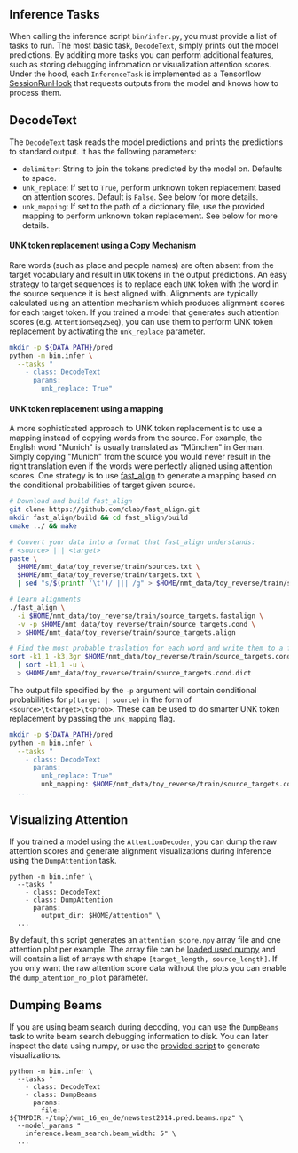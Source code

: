## Inference Tasks

When calling the inference script `bin/infer.py`, you must provide a list of tasks to run. The most basic task, `DecodeText`, simply prints out the model predictions. By additing more tasks you can perform additional features, such as storing debugging infromation or visualization attention scores. Under the hood, each `InferenceTask` is implemented as a Tensorflow [SessionRunHook](https://www.tensorflow.org/api_docs/python/tf/train/SessionRunHook) that requests outputs from the model and knows how to process them.

## DecodeText

The `DecodeText` task reads the model predictions and prints the predictions to standard output. It has the following parameters:

- `delimiter`: String to join the tokens predicted by the model on. Defaults to space.
- `unk_replace`: If set to `True`, perform unknown token replacement based on attention scores. Default is `False`. See below for more details.
- `unk_mapping`: If set to the path of a dictionary file, use the provided mapping to perform unknown token replacement. See below for more details.

#### UNK token replacement using a Copy Mechanism

Rare words (such as place and people names) are often absent from the target vocabulary and result in `UNK` tokens in the output predictions. An easy strategy to target sequences is to replace each `UNK` token with the word in the source sequence it is best aligned with. Alignments are typically calculated using an attention mechanism which produces alignment scores for each target token. If you trained a model that generates such attention scores (e.g. `AttentionSeq2Seq`), you can use them to perform UNK token replacement by activating the `unk_replace` parameter.


```bash
mkdir -p ${DATA_PATH}/pred
python -m bin.infer \
  --tasks "
    - class: DecodeText
      params:
        unk_replace: True"
```

#### UNK token replacement using a mapping

A more sophisticated approach to UNK token replacement is to use a mapping instead of copying words from the source. For example, the English word "Munich" is usually translated as "München" in German. Simply copying "Munich" from the source you would never result in the right translation even if the words were perfectly aligned using attention scores. One strategy is to use [fast_align](https://github.com/clab/fast_align) to generate a mapping based on the conditional probabilities of target given source.

```bash
# Download and build fast_align
git clone https://github.com/clab/fast_align.git
mkdir fast_align/build && cd fast_align/build
cmake ../ && make

# Convert your data into a format that fast_align understands:
# <source> ||| <target>
paste \
  $HOME/nmt_data/toy_reverse/train/sources.txt \
  $HOME/nmt_data/toy_reverse/train/targets.txt \
  | sed "s/$(printf '\t')/ ||| /g" > $HOME/nmt_data/toy_reverse/train/source_targets.fastalign

# Learn alignments
./fast_align \
  -i $HOME/nmt_data/toy_reverse/train/source_targets.fastalign \
  -v -p $HOME/nmt_data/toy_reverse/train/source_targets.cond \
  > $HOME/nmt_data/toy_reverse/train/source_targets.align

# Find the most probable traslation for each word and write them to a file
sort -k1,1 -k3,3gr $HOME/nmt_data/toy_reverse/train/source_targets.cond \
  | sort -k1,1 -u \
  > $HOME/nmt_data/toy_reverse/train/source_targets.cond.dict

```

The output file specified by the `-p` argument will contain conditional probabilities for `p(target | source)` in the form of `<source>\t<target>\t<prob>`. These can be used to do smarter UNK token replacement by passing the `unk_mapping` flag.

```bash
mkdir -p ${DATA_PATH}/pred
python -m bin.infer \
  --tasks "
    - class: DecodeText
      params:
        unk_replace: True"
        unk_mapping: $HOME/nmt_data/toy_reverse/train/source_targets.cond.dict"
  ...
```


## Visualizing Attention

If you trained a model using the  `AttentionDecoder`, you can dump the raw attention scores and generate alignment visualizations during inference using the `DumpAttention` task.

```shell
python -m bin.infer \
  --tasks "
    - class: DecodeText
    - class: DumpAttention
      params:
        output_dir: $HOME/attention" \
  ...
```

By default, this script generates an `attention_score.npy` array file and one attention plot per example. The array file can be [loaded used numpy](https://docs.scipy.org/doc/numpy/reference/generated/numpy.load.html) and will contain a list of arrays with shape `[target_length, source_length]`. If you only want the raw attention score data without the plots you can enable the `dump_atention_no_plot` parameter.



## Dumping Beams

If you are using beam search during decoding, you can use the `DumpBeams` task to write beam search debugging information to disk. You can later inspect the data using numpy, or use the [provided script](tools/) to generate visualizations.

```shell
python -m bin.infer \
  --tasks "
    - class: DecodeText
    - class: DumpBeams
      params:
        file: ${TMPDIR:-/tmp}/wmt_16_en_de/newstest2014.pred.beams.npz" \
  --model_params "
    inference.beam_search.beam_width: 5" \
  ...
```
